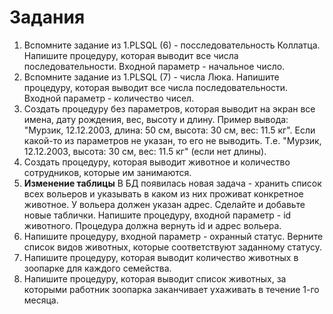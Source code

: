 # Задания

1. Вспомните задание из 1.PLSQL (6) - посследовательность Коллатца. Напишите процедуру, которая выводит все числа последовательности. Входной параметр - начальное число.
2. Вспомните задание из 1.PLSQL (7) - числа Люка. Напишите процедуру, которая выводит все числа последовательности. Входной параметр - количество чисел.
3. Создать процедуру без параметров, которая выводит на экран все имена, дату рождения, вес, высоту и длину. Пример вывода: "Мурзик, 12.12.2003, длина: 50 см, высота: 30 см, вес: 11.5 кг". Если какой-то из параметров не указан, то его не выводить. Т.е. "Мурзик, 12.12.2003, высота: 30 см, вес: 11.5 кг" (если нет длины).
4. Создать процедуру, которая выводит животное и количество сотрудников, которые им занимаются.
5. **Изменение таблицы** В БД появилась новая задача - хранить список всех вольеров и указывать в каком из них проживат конкретное животное. У вольера должен указан адрес. Сделайте и добавьте новые таблички. Напишите процедуру, входной параметр - id животного. Процедура должна вернуть id и адрес вольера.
6. Напишите процедуру, входной параметр - охранный статус. Верните список видов животных, которые соответствуют заданному статусу.
7. Напишите процедуру, которая выводит количество животных в зоопарке для каждого семейства.
8. Напишите процедуру, которая выводит список животных, за которыми работник зоопарка заканчивает ухаживать в течение 1-го месяца.
